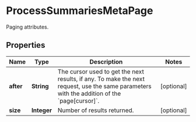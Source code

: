 

# ProcessSummariesMetaPage

Paging attributes.
## Properties

Name | Type | Description | Notes
------------ | ------------- | ------------- | -------------
**after** | **String** | The cursor used to get the next results, if any. To make the next request, use the same parameters with the addition of the &#x60;page[cursor]&#x60;. |  [optional]
**size** | **Integer** | Number of results returned. |  [optional]



